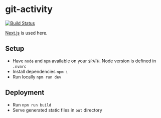 # git-activity

[![Build Status](https://travis-ci.org/Dasmicrobot/github-activity.svg?branch=master)](https://travis-ci.org/Dasmicrobot/github-activity)

[Next.js](https://nextjs.org/docs/getting-started) is used here.

## Setup
- Have `node` and `npm` available on your `$PATH`. Node version is defined in `.nvmrc`
- Install dependencies `npm i`
- Run locally `npm run dev`

## Deployment

- Run `npm run build`
- Serve generated static files in `out` directory
